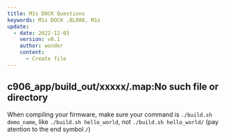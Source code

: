 ```yaml
---
title: M1s DOCK Questions
keywords: M1s DOCK ,BL808, M1s
update:
  - date: 2022-12-03
    version: v0.1
    author: wonder
    content:
      - Create file
---
```


## c906_app/build_out/xxxxx/.map:No such file or directory

When compiling your firmware, make sure your command is `./build.sh demo_name`, like  `./build.sh hello_world`, not `./build.sh hello_world/` (pay atention to the end symbol `/`)

